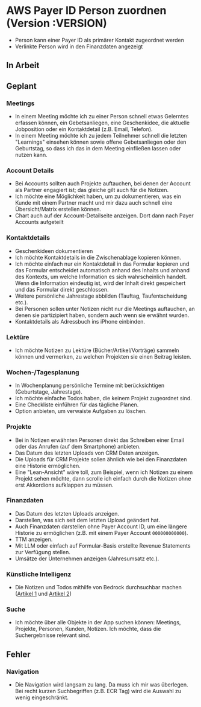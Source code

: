 # AWS Payer ID Person zuordnen (Version :VERSION)

- Person kann einer Payer ID als primärer Kontakt zugeordnet werden
- Verlinkte Person wird in den Finanzdaten angezeigt

## In Arbeit

## Geplant

### Meetings

- In einem Meeting möchte ich zu einer Person schnell etwas Gelerntes erfassen können, ein Gebetsanliegen, eine Geschenkidee, die aktuelle Jobposition oder ein Kontaktdetail (z.B. Email, Telefon).
- In einem Meeting möchte ich zu jedem Teilnehmer schnell die letzten "Learnings" einsehen können sowie offene Gebetsanliegen oder den Geburtstag, so dass ich das in dem Meeting einfließen lassen oder nutzen kann.

### Account Details

- Bei Accounts sollten auch Projekte auftauchen, bei denen der Account als Partner engagiert ist; das gleiche gilt auch für die Notizen.
- Ich möchte eine Möglichkeit haben, um zu dokumentieren, was ein Kunde mit einem Partner macht und mir dazu auch schnell eine Übersicht/Matrix erstellen können.
- Chart auch auf der Account-Detailseite anzeigen. Dort dann nach Payer Accounts aufgeteilt

### Kontaktdetails

- Geschenkideen dokumentieren
- Ich möchte Kontaktdetails in die Zwischenablage kopieren können.
- Ich möchte einfach nur ein Kontaktdetail in das Formular kopieren und das Formular entscheidet automatisch anhand des Inhalts und anhand des Kontexts, um welche Information es sich wahrscheinlich handelt. Wenn die Information eindeutig ist, wird der Inhalt direkt gespeichert und das Formular direkt geschlossen.
- Weitere persönliche Jahrestage abbilden (Tauftag, Taufentscheidung etc.).
- Bei Personen sollen unter Notizen nicht nur die Meetings auftauchen, an denen sie partizipiert haben, sondern auch wenn sie erwähnt wurden.
- Kontaktdetails als Adressbuch ins iPhone einbinden.

### Lektüre

- Ich möchte Notizen zu Lektüre (Bücher/Artikel/Vorträge) sammeln können und vermerken, zu welchen Projekten sie einen Beitrag leisten.

### Wochen-/Tagesplanung

- In Wochenplanung persönliche Termine mit berücksichtigen (Geburtstage, Jahrestage).
- Ich möchte einfache Todos haben, die keinem Projekt zugeordnet sind.
- Eine Checkliste einführen für das tägliche Planen.
- Option anbieten, um verwaiste Aufgaben zu löschen.

### Projekte

- Bei in Notizen erwähnten Personen direkt das Schreiben einer Email oder das Anrufen (auf dem Smartphone) anbieten.
- Das Datum des letzten Uploads von CRM Daten anzeigen.
- Die Uploads für CRM Projekte sollen ähnlich wie bei den Finanzdaten eine Historie ermöglichen.
- Eine "Lean-Ansicht" wäre toll, zum Beispiel, wenn ich Notizen zu einem Projekt sehen möchte, dann scrolle ich einfach durch die Notizen ohne erst Akkordions aufklappen zu müssen.

### Finanzdaten

- Das Datum des letzten Uploads anzeigen.
- Darstellen, was sich seit dem letzten Upload geändert hat.
- Auch Finanzdaten darstellen ohne Payer Account ID, um eine längere Historie zu ermöglichen (z.B. mit einem Payer Account `000000000000`).
- TTM anzeigen.
- Mit LLM oder einfach auf Formular-Basis erstellte Revenue Statements zur Verfügung stellen.
- Umsätze der Unternehmen anzeigen (Jahresumsatz etc.).

### Künstliche Intelligenz

- Die Notizen und Todos mithilfe von Bedrock durchsuchbar machen ([Artikel 1](https://aws.amazon.com/de/blogs/machine-learning/build-generative-ai-agents-with-amazon-bedrock-amazon-dynamodb-amazon-kendra-amazon-lex-and-langchain/) und [Artikel 2](https://medium.com/@dminhk/adding-amazon-dynamodb-memory-to-amazon-bedrock-using-langchain-expression-language-lcel-%EF%B8%8F-1ca55407ecdb))

### Suche

- Ich möchte über alle Objekte in der App suchen können: Meetings, Projekte, Personen, Kunden, Notizen. Ich möchte, dass die Suchergebnisse relevant sind.

## Fehler

### Navigation

- Die Navigation wird langsam zu lang. Da muss ich mir was überlegen. Bei recht kurzen Suchbegriffen (z.B. ECR Tag) wird die Auswahl zu wenig eingeschränkt.
